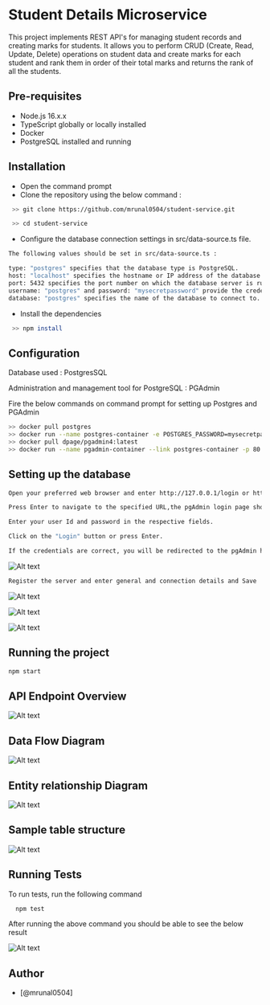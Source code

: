 
# Student Details Microservice 

This project implements REST API's for managing student records and creating marks for students. It allows you to perform CRUD (Create, Read, Update, Delete) operations on student data and create marks for each student and rank them in order of their total marks and returns the rank of all the students.

## Pre-requisites 

- Node.js 16.x.x
- TypeScript globally or locally installed
- Docker
- PostgreSQL installed and running

## Installation 

- Open the command prompt
-  Clone the repository using the below command :
```bash
 >> git clone https://github.com/mrunal0504/student-service.git

 >> cd student-service 
```
- Configure the database connection settings in src/data-source.ts file.

```bash
The following values should be set in src/data-source.ts :

type: "postgres" specifies that the database type is PostgreSQL. 
host: "localhost" specifies the hostname or IP address of the database server.
port: 5432 specifies the port number on which the database server is running.
username: "postgres" and password: "mysecretpassword" provide the credentials for the database user.
database: "postgres" specifies the name of the database to connect to.  
```
 - Install the dependencies 
```bash
 >> npm install

```

## Configuration

Database used : PostgresSQL

Administration and management tool for PostgreSQL : PGAdmin

Fire the below commands on command prompt for setting up Postgres and PGAdmin

```bash
>> docker pull postgres
>> docker run --name postgres-container -e POSTGRES_PASSWORD=mysecretpassword -p 5432:5432 -d postgres
>> docker pull dpage/pgadmin4:latest
>> docker run --name pgadmin-container --link postgres-container -p 80:80 -e PGADMIN_DEFAULT_EMAIL=user@domain.com -e PGADMIN_DEFAULT_PASSWORD=SuperSecret -d dpage/pgadmin4:latest


```
## Setting up the database

```bash
Open your preferred web browser and enter http://127.0.0.1/login or http://localhost/login in the address bar.

Press Enter to navigate to the specified URL,the pgAdmin login page should appear.

Enter your user Id and password in the respective fields.

Click on the "Login" button or press Enter.

If the credentials are correct, you will be redirected to the pgAdmin home page.
```
![Alt text](/images/1.png)

```bash
Register the server and enter general and connection details and Save
```

![Alt text](/images/2.png)

![Alt text](/images/3.png)

![Alt text](/images/4.png)

## Running the project

```bash
npm start
``` 
   
## API Endpoint Overview


![Alt text](/images/swagger_endpoints.png)

## Data Flow Diagram

![Alt text](/images/Data_flow_diagram.png)

## Entity relationship Diagram

![Alt text](/images/Entity-relationship-model.png)

## Sample table structure

![Alt text](/images/table_structure.png)

## Running Tests

To run tests, run the following command

```bash
  npm test
```
After running the above command you should be able to see the below result

![Alt text](/images/testcases_screenshot.png)

## Author

- [@mrunal0504]

